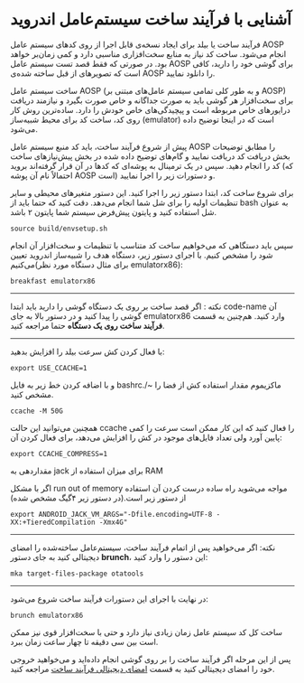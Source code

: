 # آشنایی با فرآیند ساخت سیستم‌عامل اندروید
فرآیند ساخت یا بیلد برای ایجاد نسخه‌ی قابل اجرا از روی کدهای سیستم عامل AOSP انجام می‌شود. ساخت کد نیاز به منابع سخت‌افزاری مناسبی دارد و کمی زمان‌بر خواهد بود. در صورتی که فقط قصد تست سیستم عامل AOSP برای گوشی خود را دارید، کافی است که تصویرهای از قبل ساخته شده‌ی AOSP را دانلود نمایید.

ساخت سیستم عامل AOSP (و به طور کلی تمامی سیستم عامل‌های مبتنی بر AOSP) برای سخت‌افزار هر گوشی باید به صورت جداگانه و خاص صورت بگیرد و نیازمند دریافت درایورهای خاص مربوطه است و پیچیدگی‌های خاص خودش را دارد. ساده‌ترین روش کار روی کد، ساخت کد برای محیط شبیه‌ساز (emulator) است که در اینجا توضیح داده می‌شود.

پیش از شروع فرآیند ساخت، باید کد منبع سیستم عامل AOSP را مطابق توضیحات بخش دریافت کد دریافت نمایید و گام‌های توضیح داده شده در بخش پیش‌نیازهای ساخت کد را انجام دهید. سپس در یک ترمینال به پوشه‌ای که کدها در آن قرار گرفته‌اند بروید (که احتمالاً نام آن پوشه AOSP است) و دستورات زیر را اجرا نمایید.

برای شروع ساخت کد، ابتدا دستور زیر را اجرا کنید. این دستور متغیرهای محیطی و سایر تنظیمات اولیه را برای شل شما انجام می‌دهد. دقت کنید که حتما باید از bash به عنوان شل استفاده کنید و پایتون پیش‌فرض سیستم شما پایتون ۲ باشد.



~~~ text
source build/envsetup.sh
~~~

سپس باید دستگاهی که می‌خواهیم ساخت کد متناسب با تنظیمات و سخت‌افزار آن انجام شود را مشخص کنیم. با اجرای دستور زیر، دستگاه هدف را شبیه‌ساز اندروید تعیین می‌کنیم(برای مثال دستگاه مورد نظر   emulatorx86):




~~~ text
breakfast emulatorx86
~~~
---
نکته : 
 اگر قصد ساخت بر روی یک دستگاه گوشی  را دارید باید ابتدا code-name آن گوشی را پیدا کنید و در دستور بالا به جای emulatorx86 وارد کنید.
هم‌چنین به قسمت **فرآیند ساخت روی یک دستگاه** حتما مراجعه کنید.

---
با فعال کردن کش سرعت بیلد را افزایش بدهید:
~~~ text
export USE_CCACHE=1
~~~

و با اضافه کردن خط زیر به فایل bashrc./~ ماکزیموم مقدار استفاده کش از فضا را مشخص کنید. 


~~~ text
ccache -M 50G
~~~
همچنین می‌توانید این حالت  ccache را فعال کنید که این کار ممکن است سرعت را کمی پایین آورد ولی تعداد فایل‌های موجود در کش را افزایش می‌دهد، برای فعال کردن آن:
~~~ text
export CCACHE_COMPRESS=1
~~~


مقداردهی به jack برای میزان استفاده از RAM

اگر با مشکل run out of memory مواجه می‌شوید راه ساده درست کردن آن استفاده از دستور زیر است.(در دستور زیر ۴گیگ مشخص شده)
~~~ text
export ANDROID_JACK_VM_ARGS="-Dfile.encoding=UTF-8 -XX:+TieredCompilation -Xmx4G"

~~~


---
نکته: اگر می‌خواهید پس از اتمام فرآیند ساخت، سیستم‌عامل ساخته‌شده را امضای دیجیتالی کنید به جای دستور **brunch**،  این دستور را وارد کنید:
‍‍‍‍
~~~text
mka target-files-package otatools
~~~
---
در نهایت با اجرای این دستورات فرآیند ساخت شروع می‌شود:

~~~ text
brunch emulatorx86
~~~

ساخت کل کد سیستم عامل زمان زیادی نیاز دارد و حتی با سخت‌افزار قوی نیز ممکن است بین سی دقیقه تا چهار ساعت زمان ببرد.

پس از این مرحله اگر فرآیند ساخت را بر روی گوشی انجام داده‌اید و می‌خواهید خروجی خود را امضای دیجیتالی کنید به قسمت [امضای دیجیتالی فرآیند ساخت](/build/build-signing/) مراجعه کنید.

